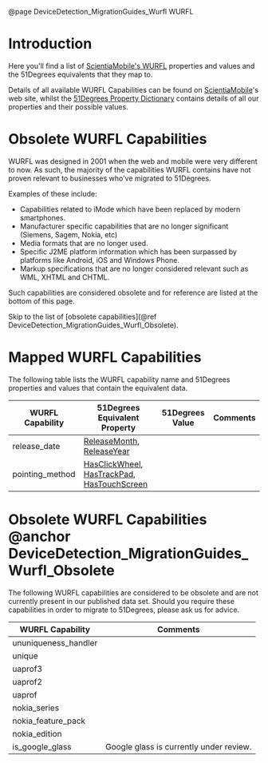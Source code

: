 @page DeviceDetection_MigrationGuides_Wurfl WURFL

# Introduction

Here you'll find a list of [ScientiaMobile's WURFL](http://wurfl.sourceforge.net) properties and values and the 51Degrees equivalents that they map to.

Details of all available WURFL Capabilities can be found on [ScientiaMobile](https://www.scientiamobile.com/wurflCapability)'s web site, whilst the [51Degrees Property Dictionary](https://51degrees.com/resources/property-dictionary) contains details of all our properties and their possible values.

# Obsolete WURFL Capabilities

WURFL was designed in 2001 when the web and mobile were very different to now. As such, the majority of the capabilities WURFL contains have not proven relevant to businesses who've migrated to 51Degrees. 

Examples of these include:
* Capabilities related to iMode which have been replaced by modern smartphones.
* Manufacturer specific capabilities that are no longer significant (Siemens, Sagem, Nokia, etc)
* Media formats that are no longer used.
* Specific J2ME platform information which has been surpassed by platforms like Android, iOS and Windows Phone.
* Markup specifications that are no longer considered relevant such as WML, XHTML and CHTML.

Such capabilities are considered obsolete and for reference are listed at the bottom of this page.

Skip to the list of [obsolete capabilities](@ref DeviceDetection_MigrationGuides_Wurfl_Obsolete).

# Mapped WURFL Capabilities

The following table lists the WURFL capability name and 51Degrees properties and values that contain the equivalent data.


|WURFL Capability|51Degrees Equivalent Property|51Degrees Value|Comments|
|---|---|---|---|
|release_date|[ReleaseMonth](https://51degrees.com/resources/property-dictionary#ReleaseMonth), [ReleaseYear](https://51degrees.com/resources/property-dictionary#ReleaseYear)|||
|pointing_method|[HasClickWheel](https://51degrees.com/resources/property-dictionary#HasClickWheel), [HasTrackPad](https://51degrees.com/resources/property-dictionary#HasTrackPad), [HasTouchScreen](https://51degrees.com/resources/property-dictionary#HasTouchScreen)|||

<!--TODO: Finish migrating the full table from here: https://51degrees.com/scientiamobile-->
 
# Obsolete WURFL Capabilities @anchor DeviceDetection_MigrationGuides_Wurfl_Obsolete
The following WURFL capabilities are considered to be obsolete and are not currently present in our published data set. Should you require these capabilities in order to migrate to 51Degrees, please ask us for advice.

|WURFL Capability|Comments|
|---|---|
|ununiqueness_handler||
|unique||
|uaprof3||
|uaprof2||
|uaprof||
|nokia_series||
|nokia_feature_pack||
|nokia_edition||
|is_google_glass|Google glass is currently under review.|

<!--TODO: Finish migrating the full table from here: https://51degrees.com/scientiamobile-->
